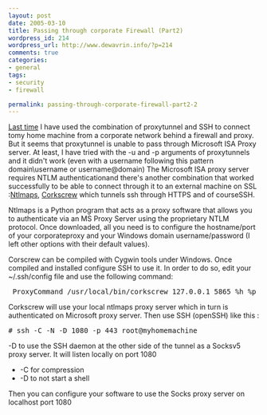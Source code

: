 ```yaml
--- 
layout: post
date: 2005-03-10
title: Passing through corporate Firewall (Part2)
wordpress_id: 214
wordpress_url: http://www.dewavrin.info/?p=214
comments: true
categories: 
- general
tags:
- security
- firewall

permalink: passing-through-corporate-firewall-part2-2
---
```

[Last time](/blog/passing-through-corporate-firewall/) I have used the combination of proxytunnel and SSH to connect tomy home machine from a corporate network behind a firewall and proxy. But it seems that proxytunnel is unable to pass through Microsoft ISA Proxy server. At least, I have tried with the -u  and -p  arguments of proxytunnels and it didn't work (even with a username following this pattern domain\username or username@domain) The Microsoft ISA proxy server requires NTLM authenticationand there's another combination that worked successfully to be able to connect through it to an external machine on SSL :[Ntlmaps](http://ntlmaps.sourceforge.net/), [Corkscrew](http://www.agroman.net/corkscrew/) which tunnels ssh through HTTPS and of courseSSH.

Ntlmaps is a Python program that acts as a proxy software that allows you to authenticate via an MS Proxy Server using the proprietary NTLM protocol. Once downloaded, all you need is to configure the hostname/port of your corporateproxy and your Windows domain username/password (I left other options with their default values).

Corscrew can be compiled with Cygwin tools under Windows. Once compiled and installed configure SSH to use it. In order to do so, edit your ~/.ssh/config file and use the following command:
<pre lang="text"> ProxyCommand /usr/local/bin/corkscrew 127.0.0.1 5865 %h %p</pre>

Corkscrew will use your local ntlmaps proxy server which in turn is authenticated on Microsoft proxy server. Then use SSH (openSSH) like this :
<pre lang="text"># ssh -C -N -D 1080 -p 443 root@myhomemachine</pre>

\-D to use the SSH daemon at the other side of the tunnel as a Socksv5 proxy server. It will listen locally on port 1080
- -C for compression
- -D to not start a shell

Then you can configure your software to use the Socks proxy server on localhost port 1080

